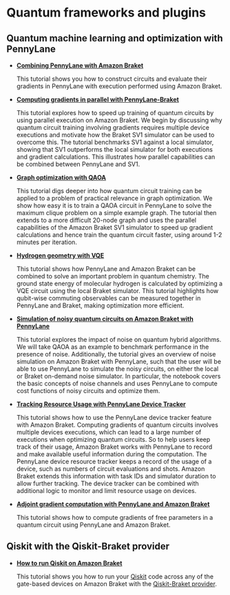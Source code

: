# <a name="frameworks">Quantum frameworks and plugins</a>

## <a name="pennylane">Quantum machine learning and optimization with PennyLane</a>
  * [**Combining PennyLane with Amazon Braket**](modules/Continue_Exploring/quantum_frameworks_and_plugins/pennylane/0_Getting_started/0_Getting_started.ipynb)

    This tutorial shows you how to construct circuits and evaluate their gradients in PennyLane with execution performed using Amazon Braket.

  * [**Computing gradients in parallel with PennyLane-Braket**](modules/Continue_Exploring/quantum_frameworks_and_plugins/pennylane/1_Parallelized_optimization_of_quantum_circuits/1_Parallelized_optimization_of_quantum_circuits.ipynb)

    This tutorial explores how to speed up training of quantum circuits by using parallel execution on Amazon Braket. We begin by discussing why quantum circuit training involving gradients requires multiple device executions and motivate how the Braket SV1 simulator can be used to overcome this. The tutorial benchmarks SV1 against a local simulator, showing that SV1 outperforms the local simulator for both executions and gradient calculations. This illustrates how parallel capabilities can be combined between PennyLane and SV1.

  * [**Graph optimization with QAOA**](modules/Continue_Exploring/quantum_frameworks_and_plugins/pennylane/2_Graph_optimization_with_QAOA/2_Graph_optimization_with_QAOA.ipynb)

    This tutorial digs deeper into how quantum circuit training can be applied to a problem of practical relevance in graph optimization. We show how easy it is to train a QAOA circuit in PennyLane to solve the maximum clique problem on a simple example graph. The tutorial then extends to a more difficult 20-node graph and uses the parallel capabilities of the Amazon Braket SV1 simulator to speed up gradient calculations and hence train the quantum circuit faster, using around 1-2 minutes per iteration.

  * [**Hydrogen geometry with VQE**](modules/Continue_Exploring/quantum_frameworks_and_plugins/pennylane/3_Hydrogen_Molecule_geometry_with_VQE)

    This tutorial shows how PennyLane and Amazon Braket can be combined to solve an important problem in quantum chemistry. The ground state energy of molecular hydrogen is calculated by optimizing a VQE circuit using the local Braket simulator. This tutorial highlights how qubit-wise commuting observables can be measured together in PennyLane and Braket, making optimization more efficient.

  * [**Simulation of noisy quantum circuits on Amazon Braket with PennyLane**](modules/Continue_Exploring/quantum_frameworks_and_plugins/pennylane/4_Simulation_of_noisy_quantum_circuits_on_Amazon_Braket_with_PennyLane/4_Simulation_of_noisy_quantum_circuits_on_Amazon_Braket_with_PennyLane.ipynb)

    This tutorial explores the impact of noise on quantum hybrid algorithms. We will take QAOA as an example to benchmark performance in the presence of noise. Additionally, the tutorial gives an overview of noise simulation on Amazon Braket with PennyLane, such that the user will be able to use PennyLane to simulate the noisy circuits, on either the local or Braket on-demand noise simulator. In particular, the notebook covers the basic concepts of noise channels and uses PennyLane to compute cost functions of noisy circuits and optimize them. 

  * [**Tracking Resource Usage with PennyLane Device Tracker**](modules/Continue_Exploring/quantum_frameworks_and_plugins/pennylane/5_Tracking_resource_usage/5_Tracking_resource_usage.ipynb)

    This tutorial shows how to use the PennyLane device tracker feature with Amazon Braket. Computing gradients of quantum circuits involves multiple devices executions, which can lead to a large number of executions when optimizing quantum circuits. So to help users keep track of their usage, Amazon Braket works with PennyLane to record and make available useful information during the computation. The PennyLane device resource tracker keeps a record of the usage of a device, such as numbers of circuit evaluations and shots. Amazon Braket extends this information with task IDs and simulator duration to allow further tracking. The device tracker can be combined with additional logic to monitor and limit resource usage on devices.

  * [**Adjoint gradient computation with PennyLane and Amazon Braket**](modules/Continue_Exploring/quantum_frameworks_and_plugins/pennylane/6_Adjoint_gradient_computation/6_Adjoint_gradient_computation.ipynb)

    This tutorial shows how to compute gradients of free parameters in a quantum circuit using PennyLane and Amazon Braket.

## <a name="qiskit">Qiskit with the Qiskit-Braket provider</a>
  * [**How to run Qiskit on Amazon Braket**](examples/pennylane/0_Getting_started/0_Getting_started.ipynb)

    This tutorial shows you how to run your [Qiskit](https://qiskit.org) code across any of the gate-based devices on Amazon Braket with the [Qiskit-Braket provider](https://github.com/qiskit-community/qiskit-braket-provider/blob/main/docs/tutorials/0_tutorial_qiskit-braket-provider_overview.ipynb).
